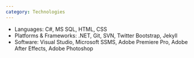 ```yaml
---
category: Technologies
---
```


-	Languages: C#, MS SQL, HTML, CSS
-	Platforms & Frameworks: .NET, Git, SVN, Twitter Bootstrap, Jekyll
-	Software: Visual Studio, Microsoft SSMS, Adobe Premiere Pro, Adobe After Effects, Adobe Photoshop